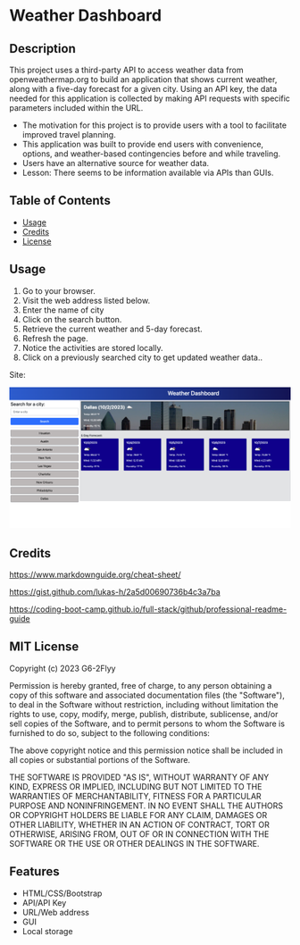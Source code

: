 # Weather Dashboard

## Description

This project uses a third-party API to access weather data from openweathermap.org to build an application that shows current weather, along with a five-day forecast for a given city. Using an API key, the data needed for this application is collected by making API requests with specific parameters included within the URL.

- The motivation for this project is to provide users with a tool to facilitate improved travel planning.
- This application was built to provide end users with convenience, options, and weather-based contingencies before and while traveling.
- Users have an alternative source for weather data.
- Lesson: There seems to be information available via APIs than GUIs.

## Table of Contents

- [Usage](#usage)
- [Credits](#credits)
- [License](#license)

## Usage

1. Go to your browser.
2. Visit the web address listed below.
3. Enter the name of city
4. Click on the search button.
5. Retrieve the current weather and 5-day forecast.
6. Refresh the page.
7. Notice the activities are stored locally.
8. Click on a previously searched city to get updated weather data..

Site: 
   
![alt text](./images/weather_dashboard_screenshot.png)

## Credits

https://www.markdownguide.org/cheat-sheet/

https://gist.github.com/lukas-h/2a5d00690736b4c3a7ba

https://coding-boot-camp.github.io/full-stack/github/professional-readme-guide

## MIT License

Copyright (c) 2023 G6-2Flyy

Permission is hereby granted, free of charge, to any person obtaining a copy of this software and associated documentation files (the "Software"), to deal in the Software without restriction, including without limitation the rights to use, copy, modify, merge, publish, distribute, sublicense, and/or sell copies of the Software, and to permit persons to whom the Software is furnished to do so, subject to the following conditions:

The above copyright notice and this permission notice shall be included in all copies or substantial portions of the Software.

THE SOFTWARE IS PROVIDED "AS IS", WITHOUT WARRANTY OF ANY KIND, EXPRESS OR IMPLIED, INCLUDING BUT NOT LIMITED TO THE WARRANTIES OF MERCHANTABILITY, FITNESS FOR A PARTICULAR PURPOSE AND NONINFRINGEMENT. IN NO EVENT SHALL THE AUTHORS OR COPYRIGHT HOLDERS BE LIABLE FOR ANY CLAIM, DAMAGES OR OTHER LIABILITY, WHETHER IN AN ACTION OF CONTRACT, TORT OR OTHERWISE, ARISING FROM, OUT OF OR IN CONNECTION WITH THE SOFTWARE OR THE USE OR OTHER DEALINGS IN THE SOFTWARE.

## Features

- HTML/CSS/Bootstrap
- API/API Key
- URL/Web address
- GUI
- Local storage